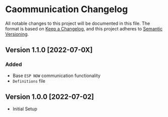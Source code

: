 # Caommunication Changelog
All notable changes to this project will be documented in this file.
The format is based on [Keep a Changelog](https://keepachangelog.com/en/1.0.0/),
and this project adheres to [Semantic Versioning](https://semver.org/spec/v2.0.0.html).


## Version 1.1.0 [2022-07-0X]
### Added
- Base `ESP NOW` communication functionality
- `Definitions` file

## Version 1.0.0 [2022-07-02]
- Initial Setup